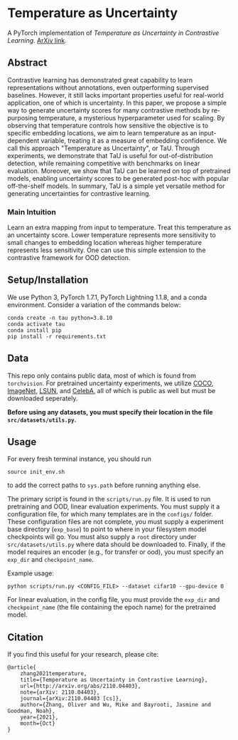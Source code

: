 # Temperature as Uncertainty

A PyTorch implementation of *Temperature as Uncertainty in Contrastive Learning*. [ArXiv link](https://arxiv.org/abs/2110.04403).

## Abstract 

Contrastive learning has demonstrated great capability to learn representations without annotations, even outperforming supervised baselines. However, it still lacks important properties useful for real-world application, one of which is uncertainty. In this paper, we propose a simple way to generate uncertainty scores for many contrastive methods by re-purposing temperature, a mysterious hyperparameter used for scaling. By observing that temperature controls how sensitive the objective is to specific embedding locations, we aim to learn temperature as an input-dependent variable, treating it as a measure of embedding confidence. We call this approach "Temperature as Uncertainty", or TaU. Through experiments, we demonstrate that TaU is useful for out-of-distribution detection, while remaining competitive with benchmarks on linear evaluation.  Moreover, we show that TaU can be learned on top of pretrained models, enabling uncertainty scores to be generated post-hoc with popular off-the-shelf models. In summary, TaU is a simple yet versatile method for generating uncertainties for contrastive learning.

### Main Intuition

Learn an extra mapping from input to temperature. Treat this temperature as an uncertainty score. Lower temperature represents more sensitivity to small changes to embedding location whereas higher temperature represents less sensitivity. One can use this simple extension to the contrastive framework for OOD detection.

## Setup/Installation

We use Python 3, PyTorch 1.7.1, PyTorch Lightning 1.1.8, and a conda environment. Consider a variation of the commands below:

```
conda create -n tau python=3.8.10
conda activate tau
conda install pip
pip install -r requirements.txt
```

## Data

This repo only contains public data, most of which is found from `torchvision`. For pretrained uncertainty experiments, we utilize [COCO](https://cocodataset.org/#home), [ImageNet](https://www.image-net.org/), [LSUN](https://www.yf.io/p/lsun), and [CelebA](http://mmlab.ie.cuhk.edu.hk/projects/CelebA.html), all of which is public as well but must be downloaded seperately. 

**Before using any datasets, you must specify their location in the file `src/datasets/utils.py`.**

## Usage

For every fresh terminal instance, you should run
```
source init_env.sh
```
to add the correct paths to `sys.path` before running anything else.

The primary script is found in the `scripts/run.py` file. It is used to run pretraining and OOD, linear evaluation experiments. You must supply it a configuration file, for which many templates are in the `configs/` folder. These configuration files are not complete, you must supply a experiment base directory (`exp_base`) to point to where in your filesystem model checkpoints will go. You must also supply a `root` directory under `src/datasets/utils.py` where data should be downloaded to. Finally, if the model requires an encoder (e.g., for transfer or ood), you must specify an `exp_dir` and `checkpoint_name`.

Example usage:

```
python scripts/run.py <CONFIG_FILE> --dataset cifar10 --gpu-device 0
```

For linear evaluation, in the config file, you must provide the `exp_dir` and `checkpoint_name` (the file containing the epoch name) for the pretrained model.

## Citation

If you find this useful for your research, please cite:

```
@article{
    zhang2021temperature, 
    title={Temperature as Uncertainty in Contrastive Learning}, 
    url={http://arxiv.org/abs/2110.04403}, 
    note={arXiv: 2110.04403}, 
    journal={arXiv:2110.04403 [cs]}, 
    author={Zhang, Oliver and Wu, Mike and Bayrooti, Jasmine and Goodman, Noah}, 
    year={2021}, 
    month={Oct}
}
```
